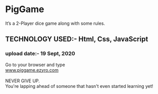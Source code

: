 # PigGame
 It’s a 2-Player dice game along with some rules. <br>
## TECHNOLOGY USED:- Html, Css, JavaScript
### upload date:- 19 Sept, 2020
Go to your browser and type<br>
www.piggame.ezyro.com<br>
<br>
NEVER GIVE UP.<br>
You're lapping ahead of someone that hasn't even started learning yet!
